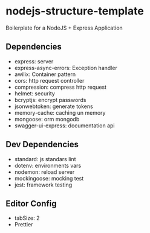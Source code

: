 # nodejs-structure-template
Boilerplate for a NodeJS + Express Application

## Dependencies
- express: server
- express-async-errors: Exception handler
- awilix: Container pattern
- cors: http request controller
- compression: compress http request
- helmet: security
- bcryptjs: encrypt passwords
- jsonwebtoken: generate tokens
- memory-cache: caching un memory
- mongoose: orm mongodb
- swagger-ui-express: documentation api

## Dev Dependencies
- standard: js standars lint
- dotenv: environments vars
- nodemon: reload server
- mockingoose: mocking test
- jest: framework testing

## Editor Config
- tabSize: 2
- Prettier